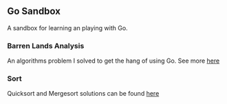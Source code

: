 ## Go Sandbox
A sandbox for learning an playing with Go.

### Barren Lands Analysis
An algorithms problem I solved to get the hang of using Go. See more [here](https://github.com/randragon42/GoLang-sandbox/tree/master/barren-land)

### Sort
Quicksort and Mergesort solutions can be found [here](https://github.com/randragon42/GoLang-sandbox/tree/master/sort)
